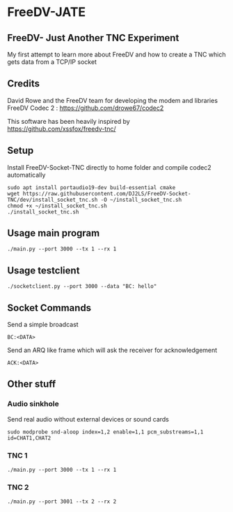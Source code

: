 # FreeDV-JATE
## FreeDV- Just Another TNC Experiment
My first attempt to learn more about FreeDV and how to create a TNC which gets data from a TCP/IP socket 


## Credits

David Rowe and the FreeDV team for developing the modem and libraries
FreeDV Codec 2 : https://github.com/drowe67/codec2


This software has been heavily inspired by https://github.com/xssfox/freedv-tnc/





## Setup
Install FreeDV-Socket-TNC directly to home folder and compile codec2 automatically
```
sudo apt install portaudio19-dev build-essential cmake
wget https://raw.githubusercontent.com/DJ2LS/FreeDV-Socket-TNC/dev/install_socket_tnc.sh -O ~/install_socket_tnc.sh
chmod +x ~/install_socket_tnc.sh
./install_socket_tnc.sh
```

## Usage main program
```
./main.py --port 3000 --tx 1 --rx 1
```

## Usage testclient
```
./socketclient.py --port 3000 --data "BC: hello"
```


## Socket Commands

Send a simple broadcast
```
BC:<DATA>    
```
Send an ARQ like frame which will ask the receiver for acknowledgement
```
ACK:<DATA>    
```


## Other stuff

### Audio sinkhole
Send real audio without external devices or sound cards
```
sudo modprobe snd-aloop index=1,2 enable=1,1 pcm_substreams=1,1 id=CHAT1,CHAT2 
```
### TNC 1
```
./main.py --port 3000 --tx 1 --rx 1
```
### TNC 2
```
./main.py --port 3001 --tx 2 --rx 2
```

